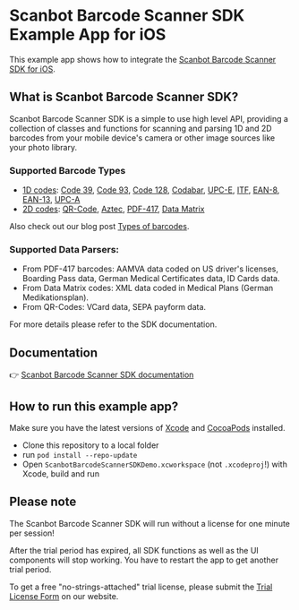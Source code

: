 # Scanbot Barcode Scanner SDK Example App for iOS

This example app shows how to integrate the [Scanbot Barcode Scanner SDK for iOS](https://scanbot.io/developer/ios-barcode-scanner-sdk/).


## What is Scanbot Barcode Scanner SDK?

Scanbot Barcode Scanner SDK is a simple to use high level API, providing a collection of classes and functions 
for scanning and parsing 1D and 2D barcodes from your mobile device's camera or other image sources like your photo library.


### Supported Barcode Types


- [1D codes](https://scanbot.io/products/barcode-software/1d-barcode-scanner/): [Code 39](https://scanbot.io/products/barcode-software/1d-barcode-scanner/code-39/), [Code 93](https://scanbot.io/products/barcode-software/1d-barcode-scanner/code-93/), [Code 128](https://scanbot.io/products/barcode-software/1d-barcode-scanner/code-128/), [Codabar](https://scanbot.io/products/barcode-software/1d-barcode-scanner/codabar/), [UPC-E](https://scanbot.io/products/barcode-software/1d-barcode-scanner/upc/), [ITF](https://scanbot.io/products/barcode-software/1d-barcode-scanner/itf/), [EAN-8](https://scanbot-sdk.com/products/barcode-software/1d-barcode-scanner/ean/), [EAN-13](https://scanbot-sdk.com/products/barcode-software/1d-barcode-scanner/ean/), [UPC-A](https://scanbot.io/products/barcode-software/1d-barcode-scanner/upc/)
- [2D codes](https://scanbot.io/products/barcode-software/2d-barcode-scanner/): [QR-Code](https://scanbot.io/products/barcode-software/2d-barcode-scanner/qr-code/), [Aztec](https://scanbot.io/products/barcode-software/2d-barcode-scanner/aztec/), [PDF-417](https://scanbot.io/products/barcode-software/2d-barcode-scanner/pdf417/), [Data Matrix](https://scanbot.io/products/barcode-software/2d-barcode-scanner/data-matrix/)

Also check out our blog post [Types of barcodes](https://scanbot.io/blog/types-of-barcodes-and-their-usage).


### Supported Data Parsers:

- From PDF-417 barcodes: AAMVA data coded on US driver's licenses, Boarding Pass data, German Medical Certificates data, ID Cards data.
- From Data Matrix codes: XML data coded in Medical Plans (German Medikationsplan).
- From QR-Codes: VCard data, SEPA payform data.

For more details please refer to the SDK documentation.


## Documentation

👉 [Scanbot Barcode Scanner SDK documentation](https://docs.scanbot.io/barcode-scanner-sdk/ios/introduction/)


## How to run this example app?

Make sure you have the latest versions of [Xcode](https://developer.apple.com/xcode/) and [CocoaPods](https://cocoapods.org) installed.

- Clone this repository to a local folder
- run `pod install --repo-update`
- Open `ScanbotBarcodeScannerSDKDemo.xcworkspace` (not `.xcodeproj`!) with Xcode, build and run


## Please note

The Scanbot Barcode Scanner SDK will run without a license for one minute per session!

After the trial period has expired, all SDK functions as well as the UI components will stop working.
You have to restart the app to get another trial period.

To get a free "no-strings-attached" trial license, please submit the [Trial License Form](https://scanbot.io/trial/) on our website.
